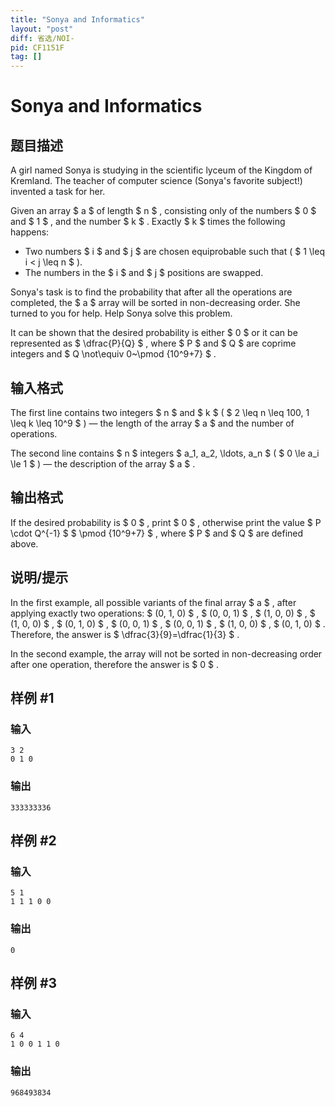 ```yaml
---
title: "Sonya and Informatics"
layout: "post"
diff: 省选/NOI-
pid: CF1151F
tag: []
---
```


# Sonya and Informatics

## 题目描述

A girl named Sonya is studying in the scientific lyceum of the Kingdom of Kremland. The teacher of computer science (Sonya's favorite subject!) invented a task for her.

Given an array $ a $ of length $ n $ , consisting only of the numbers $ 0 $ and $ 1 $ , and the number $ k $ . Exactly $ k $ times the following happens:

- Two numbers $ i $ and $ j $ are chosen equiprobable such that ( $ 1 \leq i < j \leq n $ ).
- The numbers in the $ i $ and $ j $ positions are swapped.

Sonya's task is to find the probability that after all the operations are completed, the $ a $ array will be sorted in non-decreasing order. She turned to you for help. Help Sonya solve this problem.

It can be shown that the desired probability is either $ 0 $ or it can be represented as $ \dfrac{P}{Q} $ , where $ P $ and $ Q $ are coprime integers and $ Q \not\equiv 0~\pmod {10^9+7} $ .

## 输入格式

The first line contains two integers $ n $ and $ k $ ( $ 2 \leq n \leq 100, 1 \leq k \leq 10^9 $ ) — the length of the array $ a $ and the number of operations.

The second line contains $ n $ integers $ a_1, a_2, \ldots, a_n $ ( $ 0 \le a_i \le 1 $ ) — the description of the array $ a $ .

## 输出格式

If the desired probability is $ 0 $ , print $ 0 $ , otherwise print the value $ P \cdot Q^{-1} $ $ \pmod {10^9+7} $ , where $ P $ and $ Q $ are defined above.

## 说明/提示

In the first example, all possible variants of the final array $ a $ , after applying exactly two operations: $ (0, 1, 0) $ , $ (0, 0, 1) $ , $ (1, 0, 0) $ , $ (1, 0, 0) $ , $ (0, 1, 0) $ , $ (0, 0, 1) $ , $ (0, 0, 1) $ , $ (1, 0, 0) $ , $ (0, 1, 0) $ . Therefore, the answer is $ \dfrac{3}{9}=\dfrac{1}{3} $ .

In the second example, the array will not be sorted in non-decreasing order after one operation, therefore the answer is $ 0 $ .

## 样例 #1

### 输入

```
3 2
0 1 0

```

### 输出

```
333333336
```

## 样例 #2

### 输入

```
5 1
1 1 1 0 0

```

### 输出

```
0
```

## 样例 #3

### 输入

```
6 4
1 0 0 1 1 0

```

### 输出

```
968493834
```

